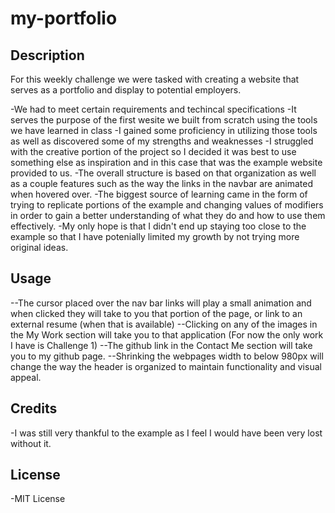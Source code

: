 # my-portfolio

## Description

For this weekly challenge we were tasked with creating a website that serves as a portfolio and display to potential employers.

-We had to meet certain requirements and techincal specifications
-It serves the purpose of the first wesite we built from scratch using the tools
we have learned in class
-I gained some proficiency in utilizing those tools as well as discovered some of my strengths and weaknesses
-I struggled with the creative portion of the project so I decided it was best to use something else as inspiration and in this case that was the example
website provided to us.
-The overall structure is based on that organization as well as a couple features such as the way the links in the navbar are animated when hovered over.
-The biggest source of learning came in the form of trying to replicate portions of the example and changing values of modifiers in order to gain a better
understanding of what they do and how to use them effectively.
-My only hope is that I didn't end up staying too close to the example so that I have potenially limited my growth by not trying more original ideas.

## Usage
--The cursor placed over the nav bar links will play a small animation and when clicked they will take to you that portion of the page, or link to an external resume (when that is available)
--Clicking on any of the images in the My Work section will take you to that application (For now the only work I have is Challenge 1)
--The github link in the Contact Me section will take you to my github page. 
--Shrinking the webpages width to below 980px will change the way the header is organized to maintain functionality and visual appeal.


## Credits

-I was still very thankful to the example as I feel I would have been very lost without it.

## License
-MIT License